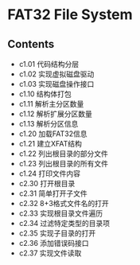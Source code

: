 # FAT32 File System

## Contents

- c1.01 代码结构分层
- c1.02 实现虚拟磁盘驱动
- c1.03 实现磁盘操作接口
- c1.10 结构体打包
- c1.11 解析主分区数量
- c1.12 解析扩展分区数量
- c1.13 解析分区信息
- c1.20 加载FAT32信息
- c1.21 建立XFAT结构
- c1.22 列出根目录的部分文件
- c1.23 列出根目录的所有文件
- c1.24 打印文件内容
- c2.30 打开根目录
- c2.31 简单打开子文件
- c2.32 8+3格式文件名的打开
- c2.33 实现根目录文件遍历
- c2.34 过滤特定类型的目录项
- c2.35 实现子目录的打开
- c2.36 添加错误码接口
- c2.37 实现文件读取
